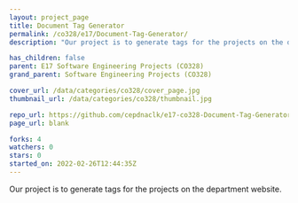 ```yaml
---
layout: project_page
title: Document Tag Generator
permalink: /co328/e17/Document-Tag-Generator/
description: "Our project is to generate tags for the projects on the department website."

has_children: false
parent: E17 Software Engineering Projects (CO328)
grand_parent: Software Engineering Projects (CO328)

cover_url: /data/categories/co328/cover_page.jpg
thumbnail_url: /data/categories/co328/thumbnail.jpg

repo_url: https://github.com/cepdnaclk/e17-co328-Document-Tag-Generator
page_url: blank

forks: 4
watchers: 0
stars: 0
started_on: 2022-02-26T12:44:35Z
---
```

Our project is to generate tags for the projects on the department website.

